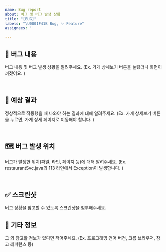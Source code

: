 ```yaml
---
name: Bug report
about: 버그 및 버그 발생 상황
title: "[BUG]"
labels: "\U0001F41B Bug, ✨ Feature"
assignees: ''

---
```


## 🐛 버그 내용

버그 내용 및 버그 발생 상황을 알려주세요. 
(Ex. 가게 상세보기 버튼을 눌렀더니 화면이 꺼졌어요. )

<br>

## 🌱 예상 결과 

정상적으로 작동했을 때 나와야 하는 결과에 대해 알려주세요. 
(Ex. 가게 상세보기 버튼을 누르면, 가게 상세 페이지로 이동해야 합니다. )

<br>

## 🗺 버그 발생 위치 

버그가 발생한 위치(파일, 라인, 페이지 등)에 대해 알려주세요. 
(Ex. restaurantSvc.java의 113 라인에서 Exception이 발생합니다. )

<br>

## ✅ 스크린샷

버그 상황을 참고할 수 있도록 스크린샷을 첨부해주세요. 


## 📌 기타 정보

그 외 참고할 정보가 있다면 적어주세요. 
(Ex. 프로그래밍 언어 버전, 크롬 브라우저, 참고 레퍼런스 등)
